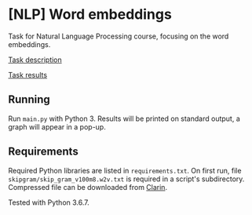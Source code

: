 # [NLP] Word embeddings

Task for Natural Language Processing course, focusing on the word embeddings.

[Task description](./7-embeddings.md)

[Task results](./results.md)

## Running
Run `main.py` with Python 3. Results will be printed on standard output, a graph will appear in a pop-up.

## Requirements
Required Python libraries are listed in `requirements.txt`. On first run, file `skipgram/skip_gram_v100m8.w2v.txt` is required in a script's subdirectory. Compressed file can be downloaded from [Clarin](https://clarin-pl.eu/dspace/handle/11321/327).

Tested with Python 3.6.7.